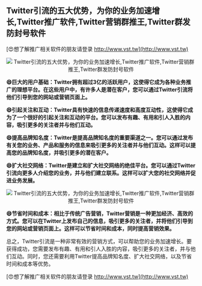 ## **Twitter引流的五大优势，为你的业务加速增长,Twitter推广软件,Twitter营销群推王,Twitter群发防封号软件**

[😍想了解推广相关软件的朋友请登录 http://www.vst.tw](http://www.vst.tw)

 <center><img src="https://vst.tw/MP4/tuiguang/png/7.png" alt="Twitter引流的五大优势，为你的业务加速增长,Twitter推广软件,Twitter营销群推王,Twitter群发防封号软件"></center>

**😄巨大的用户基础：Twitter拥有超过3亿的活跃用户，这使得它成为各种业务推广的理想平台。在这些用户中，有许多人是潜在客户，您可以通过Twitter引流将他们引导到您的网站或营销页面上。**

**😄引起关注和互动：Twitter具有快速的信息传递速度和高度互动性，这使得它成为了一个很好的引起关注和互动的平台。您可以发布有趣、有用和引人入胜的内容，吸引更多的关注者并与他们互动。**

**😄提高品牌知名度：Twitter是提高品牌知名度的重要渠道之一。您可以通过发布有关您的业务、产品和服务的信息来吸引更多的关注者并与他们互动。这样可以提高您的品牌知名度，并吸引更多的潜在客户。**

**😄扩大社交网络：Twitter是建立和扩大社交网络的绝佳平台。您可以通过Twitter引流向更多人介绍您的业务，并与他们建立联系。这样可以扩大您的社交网络并促进业务发展。**

 <center><img src="https://vst.tw/MP4/tuiguang/png/8.png" alt="Twitter引流的五大优势，为你的业务加速增长,Twitter推广软件,Twitter营销群推王,Twitter群发防封号软件"></center>

**😄节省时间和成本：相比于传统广告营销，Twitter营销是一种更加经济、高效的方式。您可以在Twitter上发布自己的信息，吸引更多的关注者，并将他们引导到您的网站或营销页面上。这样可以节省时间和成本，同时提高营销效果。**

总之，Twitter引流是一种非常有效的营销方式，可以帮助您的业务加速增长。要获得成功，您需要发布有趣、有用和引人入胜的内容，吸引更多的关注者，并与他们互动。同时，您还需要利用Twitter提高品牌知名度、扩大社交网络，以及节省时间和成本等优势。

[😍想了解推广相关软件的朋友请登录 http://www.vst.tw](http://www.vst.tw)



